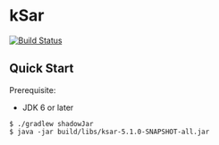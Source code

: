 kSar
====

[![Build Status](https://travis-ci.org/vlsi/ksar.svg?branch=master)](https://travis-ci.org/vlsi/ksar)

Quick Start
-----------

Prerequisite:

- JDK 6 or later

```
$ ./gradlew shadowJar
$ java -jar build/libs/ksar-5.1.0-SNAPSHOT-all.jar
```

